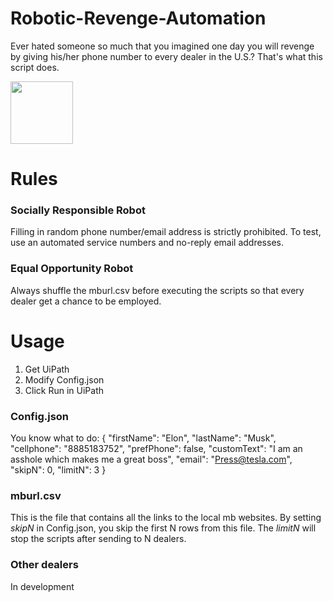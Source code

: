 ﻿# Robotic-Revenge-Automation

Ever hated someone so much that you imagined one day you will revenge by giving his/her phone number to every dealer in the U.S.? That's what this script does. 

<img src="https://github.com/Cosxin/Robotic-Revenge-Automation/tree/master/MB/example.gif" width="100" height="100" />

# Rules

### Socially Responsible Robot
Filling in random phone number/email address is strictly prohibited. To test, use an automated service numbers and no-reply email addresses.

### Equal Opportunity Robot
Always shuffle the mburl.csv before executing the scripts so that every dealer get a chance to be employed.
# Usage

1. Get UiPath
2. Modify Config.json
3. Click Run in UiPath

### Config.json
You know what to do:
{
  "firstName": "Elon",
  "lastName": "Musk",
  "cellphone": "8885183752",
  "prefPhone": false,
  "customText": "I am an asshole which makes me a great boss",
  "email": "Press@tesla.com",
  "skipN": 0,
  "limitN": 3
}

### mburl.csv

This is the file that contains all the links to the local mb websites.  By setting *skipN* in Config.json, you skip the first N rows from this file. The *limitN* will stop the scripts after sending to N dealers.

### Other dealers

In development
